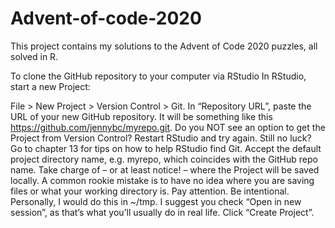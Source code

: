# Advent-of-code-2020

This project contains my solutions to the Advent of Code 2020 puzzles, all solved in R.

To clone the  GitHub repository to your computer via RStudio
In RStudio, start a new Project:

File > New Project > Version Control > Git. In “Repository URL”, paste the URL of your new GitHub repository. 
It will be something like this https://github.com/jennybc/myrepo.git.
Do you NOT see an option to get the Project from Version Control? Restart RStudio and try again. Still no luck? Go to chapter 13 for tips on how to help RStudio find Git.
Accept the default project directory name, e.g. myrepo, which coincides with the GitHub repo name.
Take charge of – or at least notice! – where the Project will be saved locally. A common rookie mistake is to have no idea where you are saving files or what your working directory is. Pay attention. Be intentional. Personally, I would do this in ~/tmp.
I suggest you check “Open in new session”, as that’s what you’ll usually do in real life.
Click “Create Project”.
